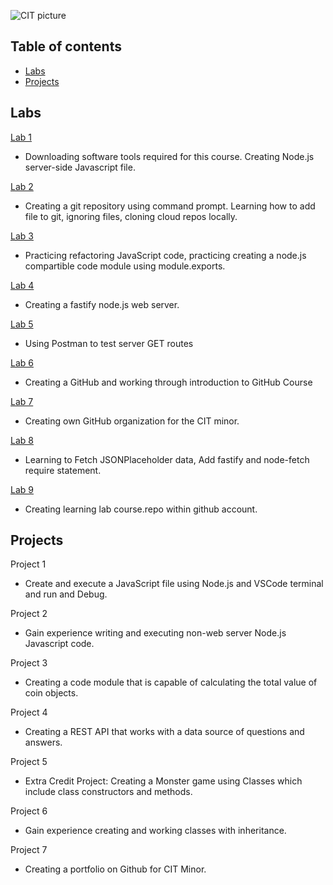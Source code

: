 ![CIT picture](https://user-images.githubusercontent.com/84296093/120626959-0b227980-c418-11eb-9788-23ecc78fcf04.png)

## Table of contents
* [Labs](#Labs)
* [Projects](#Projects)

## Labs
[Lab 1](https://ruichen11.github.io/cit281-lab1/)
* Downloading software tools required for this course. Creating Node.js server-side Javascript file.

[Lab 2](https://ruichen11.github.io/cit281-lab2/)
* Creating a git repository using command prompt. Learning how to add file to git, ignoring files, cloning cloud repos locally. 

[Lab 3](https://ruichen11.github.io/cit281-lab3/)
* Practicing refactoring JavaScript code, practicing creating a node.js compartible code module using module.exports.

[Lab 4](https://ruichen11.github.io/cit281-lab4/)
* Creating a fastify node.js web server. 

[Lab 5](https://ruichen11.github.io/cit281-lab5/)
* Using Postman to test server GET routes

[Lab 6](https://ruichen11.github.io/cit281-lab6/)
* Creating a GitHub and working through introduction to GitHub Course

[Lab 7](https://ruichen11.github.io/cit281-lab7/)
* Creating own GitHub organization for the CIT minor. 

[Lab 8](https://ruichen11.github.io/cit281-lab8/)
* Learning to Fetch JSONPlaceholder data, Add fastify and node-fetch require statement. 

[Lab 9](https://ruichen11.github.io/cit281-lab9/)
* Creating learning lab course.repo within github account. 

## Projects
Project 1
* Create and execute a JavaScript file using Node.js and VSCode terminal and run and Debug.

Project 2
* Gain experience writing and executing non-web server Node.js Javascript code. 

Project 3
* Creating a code module that is capable of calculating the total value of coin objects. 

Project 4
* Creating a REST API that works with a data source of questions and answers. 

Project 5
* Extra Credit Project: Creating a Monster game using Classes which include class constructors and methods. 

Project 6
* Gain experience creating and working classes with inheritance. 

Project 7
* Creating a portfolio on Github for CIT Minor. 
